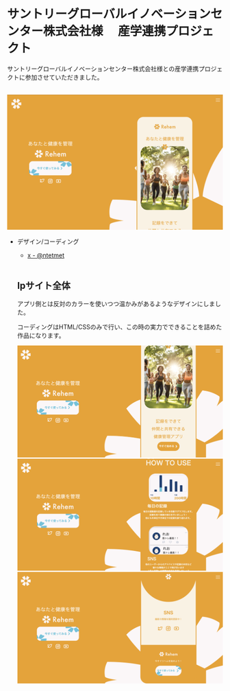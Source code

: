 # サントリーグローバルイノベーションセンター株式会社様　 産学連携プロジェクト

サントリーグローバルイノベーションセンター株式会社様との産学連携プロジェクトに参加させていただきました。

<br>

<img src="image.png">

- デザイン/コーディング
  - [x - @ntetmet](https://x.com/ntetmet)
  
  <br>
  
  ## lpサイト全体
  アプリ側とは反対のカラーを使いつつ温かみがあるようなデザインにしました。

  コーディングはHTML/CSSのみで行い、この時の実力でできることを詰めた作品になります。

  <img src="img-2.png">

   <img src="img-3.png">

    <img src="img-4.png">

  

  

  
  

    
  




